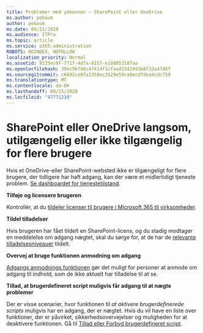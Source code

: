 ```yaml
---
title: Problemer med ydeevnen – SharePoint eller OneDrive
ms.author: pebaum
author: pebaum
ms.date: 04/21/2020
ms.audience: ITPro
ms.topic: article
ms.service: o365-administration
ROBOTS: NOINDEX, NOFOLLOW
localization_priority: Normal
ms.assetid: 9225ec0f-771f-4d7a-8157-e188953107aa
ms.openlocfilehash: 39ec9b746c47414f1cfaad1342491b8f33a47d6f
ms.sourcegitcommit: c6692ce0fa1358ec3529e59ca0ecdfdea4cdc759
ms.translationtype: MT
ms.contentlocale: da-DK
ms.lasthandoff: 09/15/2020
ms.locfileid: "47771238"
---
```

# <a name="sharepoint-or-onedrive-slow-inaccessible-or-unavailable-for-multiple-users"></a>SharePoint eller OneDrive langsom, utilgængelig eller ikke tilgængelig for flere brugere

Hvis et OneDrive-eller SharePoint-websted ikke er tilgængeligt for flere brugere, der tidligere har haft adgang, kan der være et midlertidigt tjeneste problem. [Se dashboardet for tjenestetilstand](https://portal.office.com/adminportal/home#/servicehealth).

**Tilføje og licensere brugeren**

Kontrollér, at du [tildeler licenser til brugere i Microsoft 365 til virksomheder](https://docs.microsoft.com/microsoft-365/admin/add-users/add-users).


**Tildel tilladelser**

Hvis brugeren har fået tildelt en SharePoint-licens, og du stadig modtager en meddelelse om adgang nægtet, skal du sørge for, at de har de [relevante tilladelsesniveauer](https://docs.microsoft.com/sharepoint/understanding-permission-levels) tildelt.

**Overvej at bruge funktionen anmodning om adgang**

[Adgangs anmodnings funktionen](https://support.office.com/article/Set-up-and-manage-access-requests-94B26E0B-2822-49D4-929A-8455698654B3) gør det muligt for personer at anmode om adgang til indhold, som de ikke aktuelt har tilladelse til at se.

**Tillad, at brugerdefineret script muligvis får adgang til at nægte problemer**

Der er visse scenarier, hvor funktionen til *at aktivere brugerdefinerede scripts* muligvis har en adgang, der er nægtet. Hvis du vil have en liste over funktioner, der er påvirket, sikkerhedsovervejelser og muligheden for at deaktivere funktionen. Gå til [Tillad eller Forbyd brugerdefineret script](https://docs.microsoft.com/sharepoint/allow-or-prevent-custom-script).

